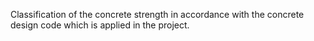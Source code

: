 Classification of the concrete strength in accordance with the concrete design code which is applied in the project.